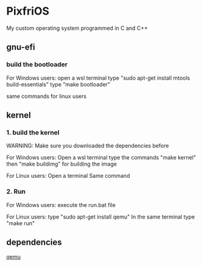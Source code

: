 # PixfriOS
My custom operating system programmed in C and C++

## gnu-efi

### build the bootloader

  For Windows users:
    open a wsl terminal
    type "sudo apt-get install mtools build-essentials"
    type "make bootloader"
    
  same commands for linux users
  
## kernel

### 1. build the kernel

  WARNING: Make sure you downloaded the dependencies before 
  
  For Windows users:
    Open a wsl terminal
      type the commands "make kernel" then "make buildimg" for building the image
  
  For Linux users:
    Open a terminal
    Same command
    
 ### 2. Run
  For Windows users:
    execute the run.bat file
    
  For Linux users:
    type "sudo apt-get install qemu"
    In the same terminal type "make run"
    
## dependencies
[qemu](https://qemu.weilnetz.de/w64/2022/qemu-w64-setup-20220419.exe)
